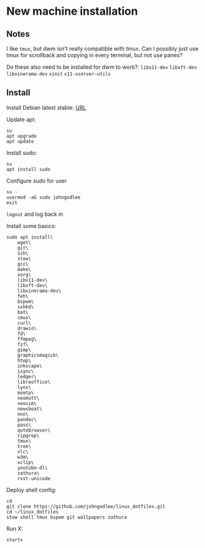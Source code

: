 # New machine installation

## Notes 

I like `tmux`, but dwm isn't really compatible with tmux. Can I possibly just use tmux for scrollback and copying in every terminal, but not use panes?

Do these also need to be installed for dwm to work?:  `libx11-dev` `libxft-dev` `libxinerama-dev` `xinit` `x11-xserver-utils`

## Install 

Install Debian latest stable: [URL]()

Update apt:

```
su
apt upgrade 
apt update
```

Install sudo:

```
su
apt install sudo
```

Configure sudo for user

```
su -
usermod -aG sudo johngodlee
exit
```

`logout` and log back in

Install some basics:

```
sudo apt install\
	wget\
	git\
	ssh\
	stow\
	gcc\
	make\
	xorg\
	libx11-dev\
	libxft-dev\
	libxinerama-dev\
	feh\
	bspwm\
	sxhkd\
	bat\
	cmus\
	curl\
	drawio\
	fd\
	ffmpeg\
	fzf\
	gimp\
	graphicsmagick\
	htop\
	inkscape\
	isync\
	ledger\
	libreoffice\
	lynx\
	msmtp\
	neomutt\
	neovim\
	newsboat\
	nnn\
	pandoc\
	pass\
	qutebrowser\
	ripgrep\
	tmux\
	tree\
	vlc\
	w3m\
	xclip\
	youtube-dl\
	zathura\
	rxvt-unicode
```

Deploy shell config:

```
cd 
git clone https://github.com/johngodlee/linux_dotfiles.git
cd ~/linux_dotfiles
stow shell tmux bspwm git wallpapers zathura
```

Run X:

```
startx
```







	



